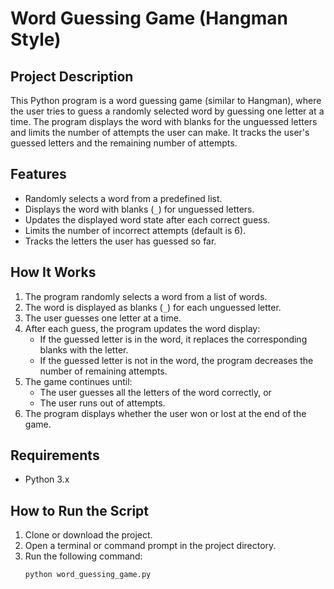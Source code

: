 # Word Guessing Game (Hangman Style)

## Project Description
This Python program is a word guessing game (similar to Hangman), where the user tries to guess a randomly selected word by guessing one letter at a time. The program displays the word with blanks for the unguessed letters and limits the number of attempts the user can make. It tracks the user's guessed letters and the remaining number of attempts.

## Features
- Randomly selects a word from a predefined list.
- Displays the word with blanks (`_`) for unguessed letters.
- Updates the displayed word state after each correct guess.
- Limits the number of incorrect attempts (default is 6).
- Tracks the letters the user has guessed so far.

## How It Works
1. The program randomly selects a word from a list of words.
2. The word is displayed as blanks (`_`) for each unguessed letter.
3. The user guesses one letter at a time.
4. After each guess, the program updates the word display:
   - If the guessed letter is in the word, it replaces the corresponding blanks with the letter.
   - If the guessed letter is not in the word, the program decreases the number of remaining attempts.
5. The game continues until:
   - The user guesses all the letters of the word correctly, or
   - The user runs out of attempts.
6. The program displays whether the user won or lost at the end of the game.

## Requirements
- Python 3.x

## How to Run the Script
1. Clone or download the project.
2. Open a terminal or command prompt in the project directory.
3. Run the following command:
   ```bash
   python word_guessing_game.py
